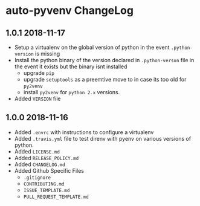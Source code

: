 # auto-pyvenv ChangeLog

## 1.0.1 2018-11-17
* Setup a virtualenv on the global version of python in the event `.python-version` is missing
* Install the python binary of the version declared in `.python-verson` file in the event it exists but the binary isnt installed
    * upgrade `pip`
    * upgrade `setuptools` as a preemtive move to in case its too old for `py2venv`
    * install `py2venv` for `python 2.x` versions.
* Added `VERSION` file

## 1.0.0 2018-11-16
* Added `.envrc` with instructions to configure a virtualenv
* Added `.travis.yml` file to test direnv with pyenv on various versions of python.
* Added `LICENSE.md`
* Added `RELEASE_POLICY.md`
* Added `CHANGELOG.md`
* Added Github Specific Files
    * `.gitignore`
    * `CONTRIBUTING.md`
    * `ISSUE_TEMPLATE.md`
    * `PULL_REQUEST_TEMPLATE.md`
